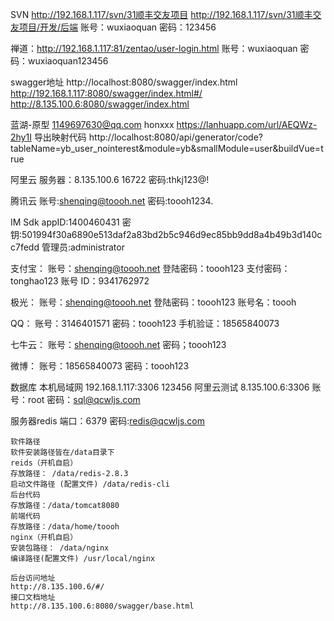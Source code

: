 SVN
http://192.168.1.117/svn/31顺丰交友项目
http://192.168.1.117/svn/31顺丰交友项目/开发/后端
账号：wuxiaoquan
密码：123456

禅道：http://192.168.1.117:81/zentao/user-login.html
账号：wuxiaoquan
密码：wuxiaoquan123456

swagger地址
http://localhost:8080/swagger/index.html
http://192.168.1.117:8080/swagger/index.html#/
http://8.135.100.6:8080/swagger/index.html

蓝湖-原型
1149697630@qq.com
honxxx
https://lanhuapp.com/url/AEQWz-2hy1I
导出映射代码 http://localhost:8080/api/generator/code?tableName=yb_user_nointerest&module=yb&smallModule=user&buildVue=true

阿里云
	服务器：8.135.100.6 16722
	密码:thkj123@!

腾讯云
	账号:shenqing@toooh.net
	密码:toooh1234.

IM
	Sdk appID:1400460431
	密钥:501994f30a6890e513daf2a83bd2b5c946d9ec85bb9dd8a4b49b3d140cc7fedd
	管理员:administrator

支付宝：
	账号：shenqing@toooh.net
	登陆密码：toooh123
	支付密码：tonghao123
	账号 ID：9341762972

极光：
	账号：shenqing@toooh.net
	登陆密码：toooh123
	账号名：toooh

QQ：
	账号：3146401571
	密码：toooh123
	手机验证：18565840073

七牛云：
	账号：shenqing@toooh.net
	密码；toooh123

微博：
	账号：18565840073
	密码：toooh123

数据库
	本机局域网
	192.168.1.117:3306
	123456
	阿里云测试
	8.135.100.6:3306
	账号：root
	密码：sql@qcwljs.com

服务器redis
	端口：6379
	密码:redis@qcwljs.com

	软件路径
	软件安装路径皆在/data目录下
	reids（开机自启）
	存放路径： /data/redis-2.8.3
	启动文件路径 (配置文件) /data/redis-cli
	后台代码
	存放路径：/data/tomcat8080
	前端代码
	存放路径：/data/home/toooh
	nginx（开机自启）
	安装包路径： /data/nginx
	编译路径(配置文件) /usr/local/nginx
	
	后台访问地址
	http://8.135.100.6/#/
	接口文档地址
	http://8.135.100.6:8080/swagger/base.html


